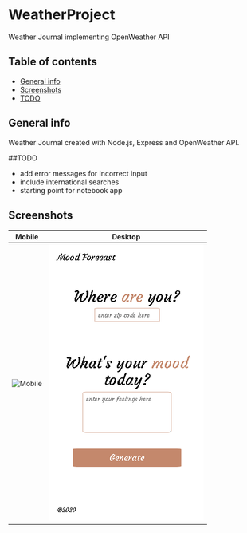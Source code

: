 # WeatherProject
 Weather Journal implementing OpenWeather API

## Table of contents
* [General info](#general-info)
* [Screenshots](#screenshots)
* [TODO](#to-do)

## General info
Weather Journal created with Node.js, Express and OpenWeather API.

##TODO
- add error messages for incorrect input
- include international searches
- starting point for notebook app

## Screenshots
Mobile             |  Desktop
:-------------------------:|:-------------------------:
![Mobile](.screenshots/screen1.png)  |  ![Desktop](./screenshots/screen2.png)
